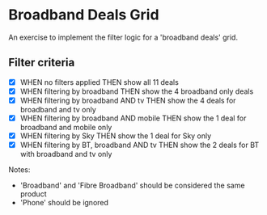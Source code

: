 # Broadband Deals Grid

An exercise to implement the filter logic for a 'broadband deals' grid.

## Filter criteria

- [x] WHEN no filters applied THEN show all 11 deals
- [x] WHEN filtering by broadband THEN show the 4 broadband only deals
- [x] WHEN filtering by broadband AND tv THEN show the 4 deals for broadband and tv only
- [x] WHEN filtering by broadband AND mobile THEN show the 1 deal for broadband and mobile only
- [x] WHEN filtering by Sky THEN show the 1 deal for Sky only
- [x] WHEN filtering by BT, broadband AND tv THEN show the 2 deals for BT with broadband and tv only

Notes: 
- 'Broadband' and 'Fibre Broadband' should be considered the same product
- 'Phone' should be ignored
